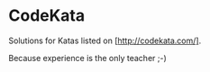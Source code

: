 # CodeKata

Solutions for Katas listed on [http://codekata.com/].

Because experience is the only teacher ;-)
